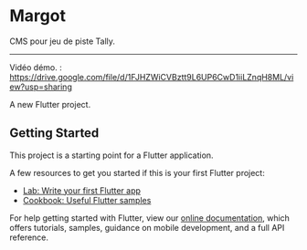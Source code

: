 # Margot
CMS pour jeu de piste Tally.

***
Vidéo démo. :
https://drive.google.com/file/d/1FJHZWiCVBztt9L6UP6CwD1iiLZnqH8ML/view?usp=sharing

A new Flutter project.

## Getting Started

This project is a starting point for a Flutter application.

A few resources to get you started if this is your first Flutter project:

- [Lab: Write your first Flutter app](https://flutter.dev/docs/get-started/codelab)
- [Cookbook: Useful Flutter samples](https://flutter.dev/docs/cookbook)

For help getting started with Flutter, view our 
[online documentation](https://flutter.dev/docs), which offers tutorials, 
samples, guidance on mobile development, and a full API reference.
